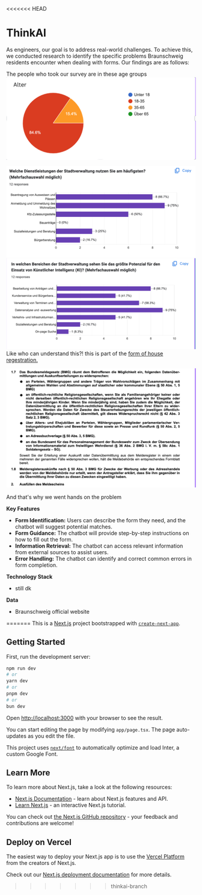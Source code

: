 <<<<<<< HEAD
# ThinkAI
As engineers, our goal is to address real-world challenges. To achieve this, we conducted research to identify the specific problems Braunschweig residents encounter when dealing with forms. Our findings are as follows:


The people who took our survey are in these age groups
![Alter](src/alt.png)

![Alter](src/1.png)
![Alter](src/2.png)
Like who can understand this?! 
this is part of the [form of house regestration. ](https://www.bus.formularservice.niedersachsen.de/cpa/cfs/eject/pdf/8.pdf?FORMUID=NI-BMG-004-DE-FL&MANDANTUID=BUS&INFODIENSTE_FORM_ID=325208789&)


![Alter](src/tf.png)


And that's why we went hands on the problem

**Key Features**

* **Form Identification:** Users can describe the form they need, and the chatbot will suggest potential matches.
* **Form Guidance:** The chatbot will provide step-by-step instructions on how to fill out the form.
* **Information Retrieval:** The chatbot can access relevant information from external sources to assist users.
* **Error Handling:** The chatbot can identify and correct common errors in form completion.

**Technology Stack**

* still dk

**Data**
* Braunschweig official website

=======
This is a [Next.js](https://nextjs.org/) project bootstrapped with [`create-next-app`](https://github.com/vercel/next.js/tree/canary/packages/create-next-app).

## Getting Started

First, run the development server:

```bash
npm run dev
# or
yarn dev
# or
pnpm dev
# or
bun dev
```

Open [http://localhost:3000](http://localhost:3000) with your browser to see the result.

You can start editing the page by modifying `app/page.tsx`. The page auto-updates as you edit the file.

This project uses [`next/font`](https://nextjs.org/docs/basic-features/font-optimization) to automatically optimize and load Inter, a custom Google Font.

## Learn More

To learn more about Next.js, take a look at the following resources:

- [Next.js Documentation](https://nextjs.org/docs) - learn about Next.js features and API.
- [Learn Next.js](https://nextjs.org/learn) - an interactive Next.js tutorial.

You can check out [the Next.js GitHub repository](https://github.com/vercel/next.js/) - your feedback and contributions are welcome!

## Deploy on Vercel

The easiest way to deploy your Next.js app is to use the [Vercel Platform](https://vercel.com/new?utm_medium=default-template&filter=next.js&utm_source=create-next-app&utm_campaign=create-next-app-readme) from the creators of Next.js.

Check out our [Next.js deployment documentation](https://nextjs.org/docs/deployment) for more details.
>>>>>>> thinkai-branch
